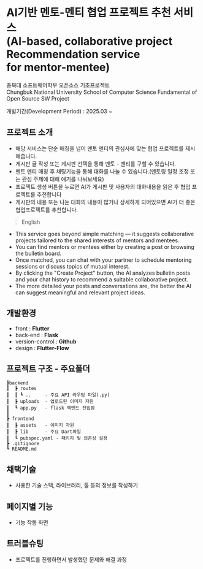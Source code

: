 # AI기반 멘토-멘티 협업 프로젝트 추천 서비스 <br/>(AI-based, collaborative project Recommendation service<br/>for mentor-mentee)

충북대 소프트웨어학부 오픈소스 기초프로젝트
<br/>Chungbuk National University School of Computer Science
Fundamental of Open Source SW Project

개발기간(Development Period) : 2025.03 ~

## 프로젝트 소개
- 해당 서비스는 단순 매칭을 넘어 멘토 멘티의 관심사에 맞는 협업 프로젝트를 제시해줍니다.
- 게시판 글 작성 또는 게시판 선택을 통해 멘토 - 멘티를 구할 수 있습니다.
- 멘토 멘티 매칭 후 채팅기능을 통해 대화를 나눌 수 있습니다.(멘토링 일정 조정 또는 관심 주제에 대해 얘기를 나눠보세요)
- 프로젝트 생성 버튼을 누르면 AI가 게시판 및 사용자의 대화내용을 읽은 후 협업 프로젝트를 추천합니다
- 게시판의 내용 또는 나눈 대화의 내용이 많거나 상세하게 되어있으면 AI가 더 좋은 협업프로젝트를 추천합니다.

>English
- This service goes beyond simple matching — it suggests collaborative projects tailored to the shared interests of mentors and mentees.
- You can find mentors or mentees either by creating a post or browsing the bulletin board.
- Once matched, you can chat with your partner to schedule mentoring sessions or discuss topics of mutual interest.
- By clicking the "Create Project" button, the AI analyzes bulletin posts and your chat history to recommend a suitable collaborative project.
- The more detailed your posts and conversations are, the better the AI can suggest meaningful and relevant project ideas.


## 개발환경
- front : __Flutter__
- back-end : __Flask__
- version-control : __Github__
- design : __Flutter-Flow__

## 프로젝트 구조 - 주요폴더
```
┣backend
┃  ┣ routes
┃  ┃ ┗ ..     - 주요 API 라우팅 파일(.py)
┃  ┣ uploads  - 업로드된 이미지 자원
┃  ┗ app.py   - flask 백엔드 진입점
┃
┣ frontend
┃  ┣ assets   - 이미지 자원
┃  ┣ lib      - 주요 Dart파일
┃  ┗ pubspec.yaml - 패키지 및 의존성 설정
┣ .gitignore
┗ README.md
```
## 채택기술
- 사용한 기술 스택, 라이브러리, 툴 등의 정보를 작성하기
## 페이지별 기능
- 기능 작동 화면
## 트러블슈팅
- 프로젝트를 진행하면서 발생했던 문제와 해결 과정
